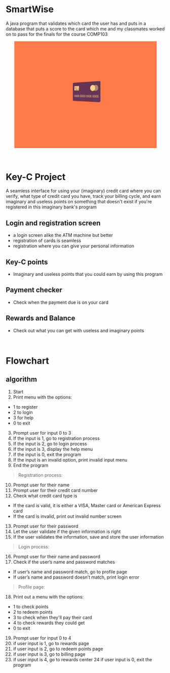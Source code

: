# SmartWise

 A java program that validates which card the user has and puts in a database that puts a score to the card which me and my classmates worked on to pass for the finals for the course COMP103

<p align = "center">
  <img src="https://github.com/Gooseytwoshoes/Creditcard-Database/blob/main/README-Asset/bc708f525c5564857a1e16356be3a378.gif" alt="CC-GIF" width = "450"/>
</p>

<br>

# Key-C Project

A seamless interface for using your (imaginary) credit card where you can verify, what type of credit card you have, track your billing cycle, and earn imaginary and useless points on something that doesn't exist if you're registered in this imaginary bank's program

  ## Login and registration screen
  - a login screen alike the ATM machine but better
  - registration of cards is seamless
  - registration where you can give your personal information
  
  ## Key-C points
  - Imaginary and useless points that you could earn by using this program
  
  ## Payment checker
  - Check when the payment due is on your card
  
  ## Rewards and Balance
  - Check out what you can get with useless and imaginary points
  
<br>

# Flowchart

## algorithm
1.	Start
2.	Print menu with the options:
-	1 to register
-	2 to login
-	3 for help
-	0 to exit
3.	Prompt user for input 0 to 3
4.	If the input is 1, go to registration process
5.	If the input is 2, go to login process
6.	If the input is 3, display the help menu
7.	If the input is 0, exit the program
8.	If the input is an invalid option, print invalid input menu
9.	End the program
> Registration process:
10.	Prompt user for their name
11.	Prompt user for their credit card number
12.	Check what credit card type is
-	If the card is valid, it is either a VISA, Master card or American Express card
-	If the card is invalid, print out invalid number screen
13.	Prompt user for their password
14.	Let the user validate if the given information is right
15.	If the user validates the information, save and store the user information
> Login process:
16.	Prompt user for their name and password
17.	Check if the user’s name and password matches
-	If user’s name and password match, go to profile page
-	If user’s name and password doesn’t match, print login error
> Profile page:
18.	Print out a menu with the options:

-	1 to check points
-	2 to redeem points
-	3 to check when they'll pay their card
-	4 to check rewards they could get
-	0 to exit
	
19.	Prompt user for input 0 to 4
20.	if user input is 1, go to rewards page
21.	if user input is 2, go to redeem points page
22.	if user input is 3, go to billing page
23.	if user input is 4, go to rewards center 
24	if user input is 0, exit the program
